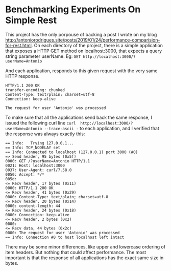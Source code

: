 # Benchmarking Experiments On Simple Rest

This project has the only porpouse of backing a post I wrote on my blog <http://antoniorodrigues.site/posts/2019/01/24/performance-comparision-for-rest.html>.
On each directory of the project,  there is a simple application that exposes a HTTP GET method on localhost:3000, that expects a query string parameter userName. Eg:
`GET http://localhost:3000/?userName=Antonio`

And each application, responds to this given request with the very same HTTP response.
```
HTTP/1.1 200 OK
transfer-encoding: chunked
Content-Type: text/plain; charset=utf-8
Connection: keep-alive

The request for user 'Antonio' was processed 
```

To make sure that all the applications send back the same response, I issued the following curl line `curl  http://localhost:3000/?userName=Antonio --trace-ascii -` to each application, and I verified that the response was always exactly this:
```
== Info:   Trying 127.0.0.1...
== Info: TCP_NODELAY set
== Info: Connected to localhost (127.0.0.1) port 3000 (#0)
=> Send header, 95 bytes (0x5f)
0000: GET /?userName=Antonio HTTP/1.1
0021: Host: localhost:3000
0037: User-Agent: curl/7.58.0
0050: Accept: */*
005d: 
<= Recv header, 17 bytes (0x11)
0000: HTTP/1.1 200 OK
<= Recv header, 41 bytes (0x29)
0000: Content-Type: text/plain; charset=utf-8
<= Recv header, 20 bytes (0x14)
0000: content-length: 44
<= Recv header, 24 bytes (0x18)
0000: Connection: keep-alive
<= Recv header, 2 bytes (0x2)
0000: 
<= Recv data, 44 bytes (0x2c)
0000: The request for user 'Antonio' was processed
== Info: Connection #0 to host localhost left intact
```
There may be some minor differences, like upper and lowercase ordering of item headers. But nothing that could affect performance. The most important is that the response of all applications has the exact same size in bytes.


